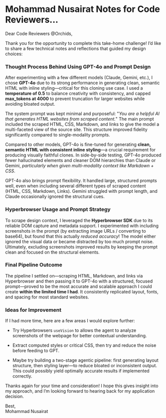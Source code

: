 # Mohammad Nusairat Notes for Code Reviewers...

Dear Code Reviewers @Orchids,

Thank you for the opportunity to complete this take-home challenge! I’d like to share a few technical notes and reflections that guided my design choices:

### Thought Process Behind Using GPT-4o and Prompt Design
After experimenting with a few different models (Claude, Gemini, etc.), I chose **GPT-4o** due to its strong performance in generating clean, semantic HTML with inline styling—critical for this cloning use case. I used a **temperature of 0.5** to balance creativity with consistency, and capped **max_tokens at 4000** to prevent truncation for larger websites while avoiding bloated output.

The system prompt was kept minimal and purposeful: "*You are a helpful AI that generates HTML websites from scraped content.*" The main prompt included the scraped HTML, CSS, Markdown, and links to give the model a multi-faceted view of the source site. This structure improved fidelity significantly compared to single-modality prompts.

Compared to other models, GPT-4o is fine-tuned for generating **clean, semantic HTML with consistent inline styling**—a crucial requirement for producing visually faithful clones. In side-by-side testing, GPT-4o produced fewer hallucinated elements and cleaner DOM hierarchies than Claude or Gemini, *particularly when given multi-modality context like Markdown + CSS*.

GPT-4o also brings prompt flexibility. It handled large, structured prompts well, even when including several different types of scraped content (HTML, CSS, Markdown, Links). Gemini struggled with prompt length, and Claude occasionally ignored the structural cues.

### Hyperbrowser Usage and Prompt Strategy
To scrape design context, I leveraged the **Hyperbrowser SDK** due to its reliable DOM capture and metadata support. I experimented with including screenshots in the prompt (by extracting image URLs / converting to base64), but found that this actually *reduced accuracy*! The model either ignored the visual data or became distracted by too much prompt noise. Ultimately, excluding screenshots improved results by keeping the prompt clean and focused on the structural elements.

### Final Pipeline Outcome
The pipeline I settled on—scraping HTML, Markdown, and links via Hyperbrowser and then passing it to GPT-4o with a structured, focused prompt—proved to be the most accurate and scalable approach I could create **within the limited time I had**. It consistently replicated layout, fonts, and spacing for most standard websites.

### Ideas for Improvement
If I had more time, here are a few areas I would explore further:

- Try Hyperbrowsers `useVision` to allows the agent to analyze screenshots of the webpage for better contextual understanding.

- Extract computed styles or critical CSS, then try and reduce the noise before feeding to GPT.

- Maybe try building a two-stage agentic pipeline: first generating layout structure, then styling layer—to reduce bloated or inconsistent output. This could possibly yield optimally accurate results if implemented correctly.

Thanks again for your time and consideration! I hope this gives insight into my approach, and I’m looking forward to hearing back for my application decision.

Best,  
Mohammad Nusairat